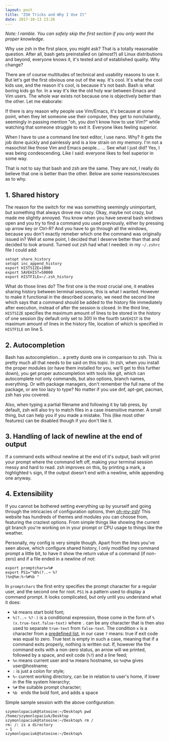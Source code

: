 ```yaml
---
layout: post
title: "ZSH Tricks and Why I Use It"
date: 2017-10-13 23:26
---
```


_Note: I ramble. You can safely skip the first section if you only want the proper knowledge._

Why use zsh in the first place, you might ask? That is a totally reasonable question. After all, bash gets preinstalled on (almost?) all Linux distributions and beyond, everyone knows it, it's tested and of established quality. Why change?

There are of course multitudes of technical and usability reasons to use it. But let's get the first obvious one out of the way. It's cool. It's what the cool kids use, and the reason it's cool, is because it's not bash. Bash is what boring kids go for. In a way it's like the old holy war between Emacs and Vim users. The whole war exists not because one is objectively better than the other. Let me elaborate:

If there is any reason why people use Vim/Emacs, it's because at some point, when they let someone use their computer, they get to nonchalantly, seemingly in passing mention "oh, you don't know how to use Vim?" while watching that someone struggle to exit it. Everyone likes feeling superior.

When I have to use a command line text editor, I use nano. Why? It gets the job done quickly and painlessly and is a low strain on my memory. I'm not a masochist like those Vim and Emacs people... ... See what I just did? Yes, I was being condescending. Like I said: everyone likes to feel superior in some way.

That is not to say that bash and zsh are the same. They are not, I really do believe that one is better than the other. Below are some reasons/excuses as to why.

## 1. Shared history

The reason for the switch for me was something seemingly unimportant, but something that always drove me crazy. Okay, maybe not crazy, but made me slightly annoyed. You know when you have several bash windows open and you try to find a command you used previously, either by pressing up arrow key or Ctrl-R? And you have to go through all the windows, because you don't exactly remeber which one the command was originally issued in? Well at some point, I decided that I deserve better than that and decided to look around. Turned out zsh had what I needed: in my `~/.zshrc` file I could add:

```
setopt share_history
setopt inc_append_history
export HISTSIZE=1000
export SAVEHIST=50000
export HISTFILE=~/.zsh_history
```

What do those lines do? The first one is the most crucial one, it enables sharing history between terminal sessions, this is what I wanted. However to make it functional in the described scenario, we need the second line which says that a command should be added to the history file immediately after execution, instead of after the session is closed. In the third line, `HISTSIZE` specifies the maximum amount of lines to be stored in the history of one session (by default only set to 30!) In the fourth `SAVEHIST` is the maximum amount of lines in the history file, location of which is specified in `HISTFILE` on line 5.

## 2. Autocompletion

Bash has autocompletion... a pretty dumb one in comparison to zsh. This is pretty much all that needs to be said on this topic. In zsh, when you install the proper modules (or have them installed for you, we'll get to this further down), you get proper autocompletion with tools like git, which can autocomplete not only commands, but also options, branch names, everything. Or with package managers, don't remember the full name of the package, or are too lazy to type? No matter if you use dnf, apt-get, pacman, zsh has you covered.

Also, when typing a partial filename and following it by tab press, by default, zsh will also try to match files in a case insensitive manner. A small thing, but can help you if you made a mistake. This (like most other features) can be disabled though if you don't like it.

## 3. Handling of lack of newline at the end of output

If a command exits without newline at the end of it's output, bash will print your prompt where the command left off, making your terminal session messy and hard to read. zsh improves on this, by printing a mark, a highlighted `%` sign, if the output doesn't end with a newline, while appending one anyway.

## 4. Extensibility

If you cannot be bothered setting everything up by yourself and going through the intricacies of configuration options, then [oh-my-zsh](http://ohmyz.sh)! This website has hundreds of themes and modules you can choose from, featuring the craziest options. From simple things like showing the current git branch you're working on in your prompt or CPU usage to things like the weather.

Personally, my config is very simple though. Apart from the lines you've seen above, which configure shared history, I only modified my command prompt a little bit, to have it show the return value of a command (if non-zero) and if a file ended in a newline of not:

```
export promptchars=%#
export PS1="%B%(?..↝ %?
)%n@%m:%~%#%b "
```

In `promptchars` the first entry specifies the prompt character for a regular user, and the second one for root. `PS1` is a pattern used to display a command prompt. It looks complicated, but only until you understand what it does:

- `%B` means start bold font;
- `%(?..↝ %?␊)` is a conditional expression, those come in the form of `%(x.true-text.false-text)` where `.` can be any character that is then also used to separate `true-text` from `false-text`. The condition `x` is a character from a [predefined list](http://zsh.sourceforge.net/Doc/Release/Prompt-Expansion.html#Conditional-Substrings-in-Prompts), in our case `?` means: true if exit code was equal to zero. True text is empty in such a case, meaning that if a command exits properly, nothing is written out. If, however the the command exits with a non-zero status, an arrow will we printed, followed by a space, and exit code (`%?`) and a line feed;
- `%n` means current user and `%m` means hostname, so `%n@%m` gives user@hostname;
- `:` is just a colon for style;
- `%~` current working directory, can be in relation to user's home, if lower in the file system hierarchy;
- `%#` the suitable prompt character;
- `%b ` ends the bold font, and adds a space

Simple sample session with the above configuration:

```
szymonlopaciuk@tatooine:~/Desktop% pwd
/home/szymonlopaciuk/Desktop
szymonlopaciuk@tatooine:~/Desktop% rm /
rm: /: is a directory
↝ 1
szymonlopaciuk@tatooine:~/Desktop% 
```

